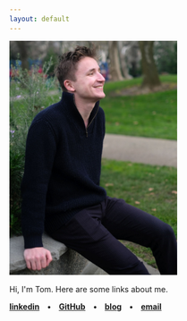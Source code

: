 ```yaml
---
layout: default
---
```

<img border="0" src="/images/taphoto.jpg" width="300" />


Hi, I'm <span title='Thomas Maxime Klaus Adamczewski'>Tom</span>. Here are some links about me. 


**[linkedin](https://www.linkedin.com/in/thomasadamczewski/) • [GitHub](https://github.com/tadamcz) • [blog](https://fragile-credences.github.io/) • [email](mailto:tmkadamcz@gmail.com)**
